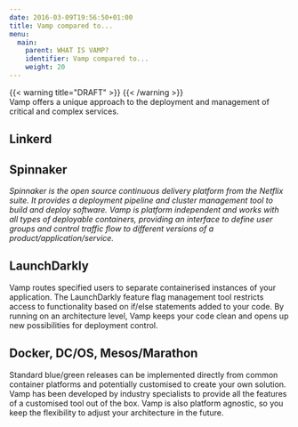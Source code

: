 ```yaml
---
date: 2016-03-09T19:56:50+01:00
title: Vamp compared to...
menu:
  main:
    parent: WHAT IS VAMP?
    identifier: Vamp compared to...
    weight: 20
---
```

{{< warning title="DRAFT" >}}
{{< /warning >}}  
Vamp offers a unique approach to the deployment and management of critical and complex services. 

## Linkerd
## Spinnaker
_Spinnaker is the open source continuous delivery platform from the Netflix suite. It provides a deployment pipeline and cluster management tool to build and deploy software. 
Vamp is platform independent and works with all types of deployable containers, providing an interface to define user groups and control traffic flow to different versions of a product/application/service._
## LaunchDarkly
Vamp routes specified users to separate containerised instances of your application. The LaunchDarkly feature flag management tool restricts access to functionality based on if/else statements added to your code.
By running on an architecture level, Vamp keeps your code clean and opens up new possibilities for deployment control. 
## Docker, DC/OS, Mesos/Marathon
Standard blue/green releases can be implemented directly from common container platforms and potentially customised to create your own solution.
Vamp has been developed by industry specialists to provide all the features of a customised tool out of the box. Vamp is also platform agnostic, so you keep the flexibility to adjust your architecture in the future.
